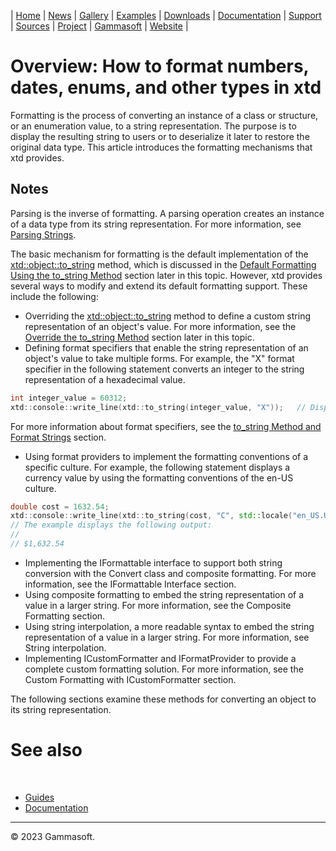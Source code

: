 | [Home](home.md) | [News](news.md) | [Gallery](gallery.md) | [Examples](examples.md) | [Downloads](downloads.md) | [Documentation](documentation.md) | [Support](support.md) | [Sources](https://github.com/gammasoft71/xtd) | [Project](https://sourceforge.net/projects/xtdpro/) | [Gammasoft](gammasoft.md) | [Website](https://gammasoft71.wixsite.com/xtdpro) |

# Overview: How to format numbers, dates, enums, and other types in xtd

Formatting is the process of converting an instance of a class or structure, or an enumeration value, to a string representation.
The purpose is to display the resulting string to users or to deserialize it later to restore the original data type.
This article introduces the formatting mechanisms that xtd provides.

## Notes

  Parsing is the inverse of formatting. 
  A parsing operation creates an instance of a data type from its string representation. 
  For more information, see [Parsing Strings](parse_overview.md). 

The basic mechanism for formatting is the default implementation of the [xtd::object::to_string](https://codedocs.xyz/gammasoft71/xtd/classxtd_1_1object.html#a5682215ee76ab97c48580ab162c49507) method, which is discussed in the [Default Formatting Using the to_string Method](default-formatting-using-the-to-strin-method) section later in this topic. 
However, xtd provides several ways to modify and extend its default formatting support. 
These include the following:
* Overriding the [xtd::object::to_string](https://codedocs.xyz/gammasoft71/xtd/classxtd_1_1object.html#a5682215ee76ab97c48580ab162c49507) method to define a custom string representation of an object's value. For more information, see the [Override the to_string Method](override-the-to-string-method) section later in this topic.
* Defining format specifiers that enable the string representation of an object's value to take multiple forms. For example, the "X" format specifier in the following statement converts an integer to the string representation of a hexadecimal value.

```cpp
int integer_value = 60312;
xtd::console::write_line(xtd::to_string(integer_value, "X"));   // Displays EB98.
```

For more information about format specifiers, see the [to_string Method and Format Strings](to_string-method-and-format-strings) section.

* Using format providers to implement the formatting conventions of a specific culture. For example, the following statement displays a currency value by using the formatting conventions of the en-US culture.

```cpp
double cost = 1632.54;
xtd::console::write_line(xtd::to_string(cost, "C", std::locale("en_US.UTF-8")));
// The example displays the following output:
//
// $1,632.54
```

* Implementing the IFormattable interface to support both string conversion with the Convert class and composite formatting. For more information, see the IFormattable Interface section.
* Using composite formatting to embed the string representation of a value in a larger string. For more information, see the Composite Formatting section.
* Using string interpolation, a more readable syntax to embed the string representation of a value in a larger string. For more information, see String interpolation.
* Implementing ICustomFormatter and IFormatProvider to provide a complete custom formatting solution. For more information, see the Custom Formatting with ICustomFormatter section.

The following sections examine these methods for converting an object to its string representation.


# See also
​
* [Guides](guides.md)
* [Documentation](documentation.md)

______________________________________________________________________________________________

© 2023 Gammasoft.

[comment]: <> (https://learn.microsoft.com/en-us/dotnet/standard/base-types/formatting-types)
